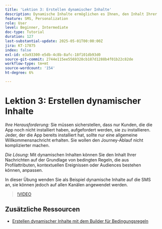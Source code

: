 ```yaml
---
title: 'Lektion 3: Erstellen dynamischer Inhalte'
description: Dynamische Inhalte ermöglichen es Ihnen, den Inhalt Ihrer Nachrichten auf der Grundlage von bedingten Regeln, die aus Profilattributen, kontextuellen Ereignissen oder Audiences bestehen können, anzupassen. In dieser Übung wenden Sie dynamische Inhalte auf die SMS an.
feature: SMS, Personalization
role: User
level: Beginner, Intermediate
doc-type: Tutorial
duration: 127
last-substantial-update: 2025-05-01T00:00:00Z
jira: KT-17875
index: false
exl-id: e3a93300-e5db-4c8b-8afc-18f101db93d0
source-git-commit: 2744e115ee5569328cb187d1288b4f01b22c82de
workflow-type: tm+mt
source-wordcount: '154'
ht-degree: 6%

---
```


# Lektion 3: Erstellen dynamischer Inhalte

*Ihre Herausforderung:* Sie müssen sicherstellen, dass nur Kunden, die die App noch nicht installiert haben, aufgefordert werden, sie zu installieren. Jeder, der die App bereits installiert hat, sollte nur eine allgemeine Willkommensnachricht erhalten. Sie wollen den Journey-Ablauf nicht komplizierter machen. 

*Die Lösung*: Mit dynamischen Inhalten können Sie den Inhalt Ihrer Nachrichten auf der Grundlage von bedingten Regeln, die aus Profilattributen, kontextuellen Ereignissen oder Audiences bestehen können, anpassen. 

In dieser Übung wenden Sie als Beispiel dynamische Inhalte auf die SMS an, sie können jedoch auf allen Kanälen angewendet werden.

>[!VIDEO](https://video.tv.adobe.com/v/3457913/?learn=on&enablevpops)

## Zusätzliche Ressourcen

* [Erstellen dynamischer Inhalte mit dem Builder für Bedingungsregeln](/help/personalize-content/create-dynamic-content.md)
